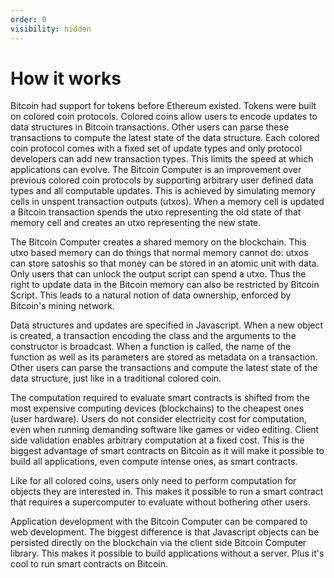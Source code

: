 ```yaml
---
order: 0
visibility: hidden
---
```


# How it works

Bitcoin had support for tokens before Ethereum existed. Tokens were built on colored coin protocols. Colored coins allow users to encode updates to data structures in Bitcoin transactions. Other users can parse these transactions to compute the latest state of the data structure. Each colored coin protocol comes with a fixed set of update types and only protocol developers can add new transaction types. This limits the speed at which applications can evolve.
The Bitcoin Computer is an improvement over previous colored coin protocols by supporting arbitrary user defined data types and all computable updates. This is achieved by simulating memory cells in unspent transaction outputs (utxos). When a memory cell is updated a Bitcoin transaction spends the utxo representing the old state of that memory cell and creates an utxo representing the new state.

The Bitcoin Computer creates a shared memory on the blockchain. This utxo based memory can do things that normal memory cannot do: utxos can store satoshis so that money can be stored in an atomic unit with data. Only users that can unlock the output script can spend a utxo. Thus the right to update data in the Bitcoin memory can also be restricted by Bitcoin Script. This leads to a natural notion of data ownership, enforced by Bitcoin's mining network.

Data structures and updates are specified in Javascript. When a new object is created, a transaction encoding the class and the arguments to the constructor is broadcast. When a function is called, the name of the function as well as its parameters are stored as metadata on a transaction. Other users can parse the transactions and compute the latest state of the data structure, just like in a traditional colored coin.

The computation required to evaluate smart contracts is shifted from the most expensive computing devices (blockchains) to the cheapest ones (user hardware). Users do not consider electricity cost for computation, even when running demanding software like games or video editing. Client side validation enables arbitrary computation at a fixed cost. This is the biggest advantage of smart contracts on Bitcoin as it will make it possible to build all applications, even compute intense ones, as smart contracts.

Like for all colored coins, users only need to perform computation for objects they are interested in. This makes it possible to run a smart contract that requires a supercomputer to evaluate without bothering other users.

Application development with the Bitcoin Computer can be compared to web development. The biggest difference is that Javascript objects can be persisted directly on the blockchain via the client side Bitcoin Computer library. This makes it possible to build applications without a server.
Plus it's cool to run smart contracts on Bitcoin.
